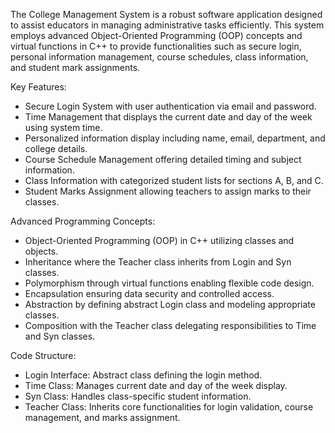 The College Management System is a robust software application designed to assist educators in managing administrative tasks efficiently. This system employs advanced Object-Oriented Programming (OOP) concepts and virtual functions in C++ to provide functionalities such as secure login, personal information management, course schedules, class information, and student mark assignments.

Key Features:
- Secure Login System with user authentication via email and password.
- Time Management that displays the current date and day of the week using system time.
- Personalized information display including name, email, department, and college details.
- Course Schedule Management offering detailed timing and subject information.
- Class Information with categorized student lists for sections A, B, and C.
- Student Marks Assignment allowing teachers to assign marks to their classes.

Advanced Programming Concepts:
- Object-Oriented Programming (OOP) in C++ utilizing classes and objects.
- Inheritance where the Teacher class inherits from Login and Syn classes.
- Polymorphism through virtual functions enabling flexible code design.
- Encapsulation ensuring data security and controlled access.
- Abstraction by defining abstract Login class and modeling appropriate classes.
- Composition with the Teacher class delegating responsibilities to Time and Syn classes.

Code Structure:
- Login Interface: Abstract class defining the login method.
- Time Class: Manages current date and day of the week display.
- Syn Class: Handles class-specific student information.
- Teacher Class: Inherits core functionalities for login validation, course management, and marks assignment.

